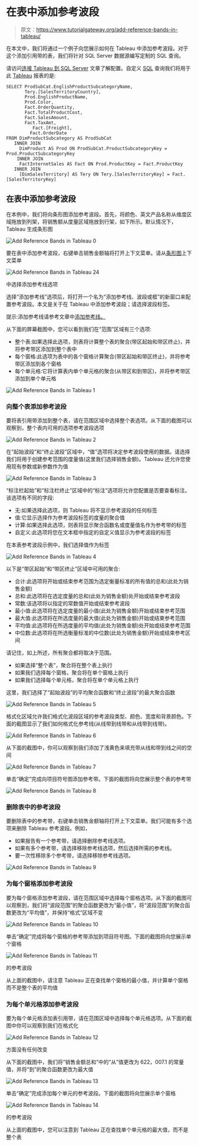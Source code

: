 # 在表中添加参考波段

> 原文：<https://www.tutorialgateway.org/add-reference-bands-in-tableau/>

在本文中，我们将通过一个例子向您展示如何在 Tableau 中添加参考波段。对于这个添加引用带的表，我们将针对 SQL Server 数据源编写定制的 SQL 查询。

请访问[连接 Tableau 到 SQL Server](https://www.tutorialgateway.org/connecting-tableau-to-sql-server/) 文章了解配置。自定义 [SQL](https://www.tutorialgateway.org/sql/) 查询我们将用于此 [Tableau](https://www.tutorialgateway.org/tableau/) 报表的是:

```
SELECT ProdSubCat.EnglishProductSubcategoryName, 
	   Tery.[SalesTerritoryCountry], 
	   Prod.EnglishProductName, 
	   Prod.Color, 
	   Fact.OrderQuantity, 
	   Fact.TotalProductCost, 
	   Fact.SalesAmount, 
	   Fact.TaxAmt, 
          Fact.[Freight],
         Fact.OrderDate
FROM DimProductSubcategory AS ProdSubCat
   INNER JOIN
     DimProduct AS Prod ON ProdSubCat.ProductSubcategoryKey = Prod.ProductSubcategoryKey 
    INNER JOIN
     FactInternetSales AS Fact ON Prod.ProductKey = Fact.ProductKey 
   INNER JOIN
     [DimSalesTerritory] AS Tery ON Tery.[SalesTerritoryKey] = Fact.[SalesTerritoryKey]
```

## 在表中添加参考波段

在本例中，我们将向条形图添加参考波段。首先，将颜色、英文产品名称从维度区域拖放到列架，将销售额从度量区域拖放到行架，如下所示。默认情况下，Tableau 生成条形图

![Add Reference Bands in Tableau 0](img/9dde9f96f54776eeee4f3e1f1d14a01c.png)

要在表中添加参考波段，右键单击销售金额轴将打开上下文菜单。请从[条形图](https://www.tutorialgateway.org/bar-chart-in-tableau/)上下文菜单

![Add Reference Bands in Tableau 24](img/88b6c0ad463227a9410be12b100acba5.png)

中选择添加参考线选项

选择“添加参考线”选项后，将打开一个名为“添加参考线、波段或框”的新窗口来配置参考波段。本文是关于在 Tableau 中添加参考波段；请选择波段标签。

提示:添加参考线请参考文章中[添加参考线。](https://www.tutorialgateway.org/add-reference-lines-in-tableau/)

从下面的屏幕截图中，您可以看到我们在“范围”区域有三个选项:

*   整个表:如果选择此选项，则表将计算整个表的聚合(带区起始和带区终止)，并将参考带区添加到整个表中
*   每个窗格:此选项为表中的各个窗格计算聚合(带区起始和带区终止)，并将参考带区添加到各个窗格
*   每个单元格:它将计算表内单个单元格的聚合(从带区和到带区)，并将参考带区添加到单个单元格

![Add Reference Bands in Tableau 1](img/01c5fd7112431882e8da345f15eb7194.png)

### 向整个表添加参考波段

要将表引用带添加到整个表，请在范围区域中选择整个表选项。从下面的截图可以观察到，整个表内可用的选项参考波段选项

![Add Reference Bands in Tableau 2](img/835f99478cdba6d04b4a3bdaedb39ee5.png)

在“起始波段”和“终止波段”区域中，“值”选项将决定参考波段使用的数据。请选择我们将用于创建参考范围的度量值(这里我们选择销售金额)。Tableau 还允许您使用现有参数或新参数作为值

![Add Reference Bands in Tableau 3](img/0e622751045e0f79dcd5550a366b27cd.png)

“标注栏起始”和“标注栏终止”区域中的“标注”选项将允许您配置是否要查看标注。该选项有不同的字段:

*   无:如果选择此选项，则 Tableau 将不显示参考波段的任何标签
*   值:它显示选择作为参考波段标签的度量的聚合值
*   计算:如果选择此选项，则表将显示聚合函数名或度量值名作为参考带的标签
*   自定义:此选项将您在文本框中指定的自定义值显示为参考波段的标签

在本表参考波段示例中，我们选择值作为标签

![Add Reference Bands in Tableau 4](img/1310b54dc79185a8817598bc25dba442.png)

以下是“带区起始”和“带区终止”区域中可用的聚合:

*   合计:此选项将开始或结束参考范围为选定衡量标准的所有值的总和(此处为销售金额)
*   总和:此选项将在选定度量的总和(此处为销售金额)处开始或结束参考波段
*   常数:该选项将以指定的常数值开始或结束参考波段
*   最小值:此选项将在选定度量的最小值(此处为销售金额)开始或结束参考范围
*   最大值:此选项将在所选度量的最大值(此处为销售金额)开始或结束参考范围
*   平均值:此选项将在所选度量的平均值(此处为销售金额)处开始或结束参考范围
*   中位数:此选项将在所选衡量标准的中位数(此处为销售金额)开始或结束参考区间

请记住，如上所述，所有聚合都将取决于范围。

*   如果选择“整个表”，聚合将在整个表上执行
*   如果我们选择每个窗格，聚合将在单个窗格上执行
*   如果我们选择每个单元格，聚合将在单个单元格上执行

这里，我们选择了“起始波段”的平均聚合函数和“终止波段”的最大聚合函数

![Add Reference Bands in Tableau 5](img/47c3d322ce9ff0869682a408eec43dd0.png)

格式化区域允许我们格式化波段区域的参考波段类型、颜色、宽度和背景颜色。下面的截图显示了我们如何格式化参考线(从线带到线带和从线带到线带)。

![Add Reference Bands in Tableau 6](img/dbba68c275b5c460c4deaba6b20f86c6.png)

从下面的截图中，你可以观察到我们添加了浅黄色来填充带从线和带到线之间的空间

![Add Reference Bands in Tableau 7](img/b1dbe1cb23a3a2d1bce64c416e5431c3.png)

单击“确定”完成向项目符号图添加参考带。下面的截图将向您展示整个表的参考带

![Add Reference Bands in Tableau 8](img/4d9b99c9b2e4a6c9cd2c12f113b612dc.png)

### 删除表中的参考波段

要删除表中的参考带，右键单击销售金额轴将打开上下文菜单。我们可能有多个选项来删除 Tableau 参考波段。例如，

*   如果报告有一个参考带，请选择删除参考线选项。
*   如果有多个参考带，请选择移除参考线选项，然后选择所需的参考线。
*   要一次性移除多个参考带，请选择移除参考线选项。

![Add Reference Bands in Tableau 9](img/75d05107fef8ba68383e0b7e14baedab.png)

### 为每个窗格添加参考波段

要为每个窗格添加参考波段，请在范围区域中选择每个窗格选项。从下面的截图可以观察到，我们将“波段范围”的聚合函数更改为“最小值”，将“波段范围”的聚合函数更改为“平均值”，并保持“格式”区域不变

![Add Reference Bands in Tableau 10](img/b81399b147c0e28da0459ade73ec1073.png)

单击“确定”完成将每个窗格的参考带添加到项目符号图。下面的截图将向您展示单个窗格

![Add Reference Bands in Tableau 11](img/62bb6bf0307ec9a08d8afc898de72501.png)

的参考波段

从上面的截图中，请注意 Tableau 正在查找单个窗格的最小值，并计算单个窗格而不是整个表的平均值

### 为每个单元格添加参考波段

要为每个单元格添加表引用带，请在范围区域中选择每个单元格选项。从下面的截图中你可以观察到我们在格式化

![Add Reference Bands in Tableau 12](img/18f1514315e4b00a91e4125474efa3ab.png)

方面没有任何改变

从下面的截图中，我们将“销售金额总和”中的“从”值更改为 622，007.1 的常量值，并将“到”的聚合函数更改为最大值

![Add Reference Bands in Tableau 13](img/47c7d0a439566e468b698584f06af565.png)

单击“确定”完成添加每个单元的参考波段。下面的截图将向您展示单个窗格

![Add Reference Bands in Tableau 14](img/7a961e9f689290cad85aa95745548ba1.png)

的参考波段

从上面的截图中，您可以注意到 Tableau 正在查找单个单元格的最大值，而不是整个表